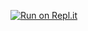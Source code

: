 [![Run on Repl.it](https://repl.it/badge/github/Anteicodes/Anteiku-Api)](https://repl.it/github/Anteicodes/Anteiku-Api)
